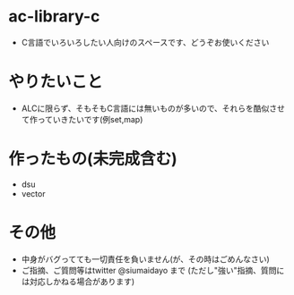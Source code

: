 # ac-library-c

- C言語でいろいろしたい人向けのスペースです、どうぞお使いください

# やりたいこと

- ALCに限らず、そもそもC言語には無いものが多いので、それらを酷似させて作っていきたいです(例set,map)

# 作ったもの(未完成含む)

- dsu
- vector

# その他

- 中身がバグってても一切責任を負いません(が、その時はごめんなさい)
- ご指摘、ご質問等はtwitter @siumaidayo まで (ただし"強い"指摘、質問には対応しかねる場合があります)
